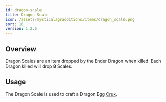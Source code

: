 ```yaml
---
id: dragon-scale
title: Dragon Scale
icon: /assets/mysticalagradditions/items/dragon_scale.png
sort: 16
version: 1.2.6
---
```


## Overview

Dragon Scales are an item dropped by the Ender Dragon when killed. Each Dragon killed will drop **8** Scales.

## Usage

The Dragon Scale is used to craft a Dragon Egg [Crux](../blocks/cruxes.md).
